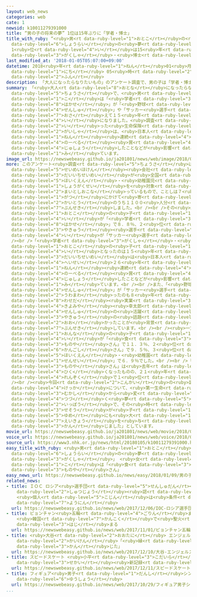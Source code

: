 ```yaml
---
layout: web_news
categories: web
cate: 1
newsid: k10011279391000
title: “男の子の将来の夢” 1位は15年ぶりに「学者・博士」
title_with_ruby: “<ruby>男<rt data-ruby-level="1">おとこ</rt></ruby>の<ruby>子<rt data-ruby-level="1">こ</rt></ruby>の<ruby>将来<rt
  data-ruby-level="6">しょうらい</rt></ruby>の<ruby>夢<rt data-ruby-level="5">ゆめ</rt></ruby>”
  1<ruby>位<rt data-ruby-level="4">い</rt></ruby>は15<ruby>年<rt data-ruby-level="1">ねん</rt></ruby>ぶりに「<ruby>学者<rt
  data-ruby-level="3">がくしゃ</rt></ruby>・<ruby>博士<rt data-ruby-level="8">はかせ</rt></ruby>」
last_modified_at: '2018-01-05T05:07:00+09:00'
datetime: 2018<ruby>年<rt data-ruby-level="1">ねん</rt></ruby>01<ruby>月<rt data-ruby-level="1">がつ</rt></ruby>05<ruby>日<rt
  data-ruby-level="1">にち</rt></ruby> 05<ruby>時<rt data-ruby-level="2">じ</rt></ruby>07<ruby>分<rt
  data-ruby-level="2">ふん</rt></ruby>
description: 「大人になったらなりたいもの」のアンケート調査で、男の子は「学者・博士」が「野球選手」や「サッカー選手」を抑えて１５年ぶりに１位になりました。調査を行った生命保険会社は、日本人が３年連続でノーベル賞を受賞したことなどが影響しているのではないかと見ています。
summary: 「<ruby>大人<rt data-ruby-level="8">おとな</rt></ruby>になったらなりたいもの」のアンケート<ruby>調査<rt
  data-ruby-level="5">ちょうさ</rt></ruby>で、<ruby>男<rt data-ruby-level="1">おとこ</rt></ruby>の<ruby>子<rt
  data-ruby-level="1">こ</rt></ruby>は「<ruby>学者<rt data-ruby-level="3">がくしゃ</rt></ruby>・<ruby>博士<rt
  data-ruby-level="8">はかせ</rt></ruby>」が「<ruby>野球<rt data-ruby-level="3">やきゅう</rt></ruby><ruby>選手<rt
  data-ruby-level="4">せんしゅ</rt></ruby>」や「サッカー<ruby>選手<rt data-ruby-level="4">せんしゅ</rt></ruby>」を<ruby>抑<rt
  data-ruby-level="7">おさ</rt></ruby>えて１５<ruby>年<rt data-ruby-level="1">ねん</rt></ruby>ぶりに１<ruby>位<rt
  data-ruby-level="4">い</rt></ruby>になりました。<ruby>調査<rt data-ruby-level="5">ちょうさ</rt></ruby>を<ruby>行<rt
  data-ruby-level="2">い</rt></ruby>った<ruby>生命保険<rt data-ruby-level="5">せいめいほけん</rt></ruby><ruby>会社<rt
  data-ruby-level="2">がいしゃ</rt></ruby>は、<ruby>日本人<rt data-ruby-level="1">にほんじん</rt></ruby>が３<ruby>年<rt
  data-ruby-level="1">ねん</rt></ruby><ruby>連続<rt data-ruby-level="4">れんぞく</rt></ruby>で<ruby>ノーベル<rt
  data-ruby-level="4">のーべる</rt></ruby><ruby>賞<rt data-ruby-level="4">しょう</rt></ruby>を<ruby>受賞<rt
  data-ruby-level="4">じゅしょう</rt></ruby>したことなどが<ruby>影響<rt data-ruby-level="7">えいきょう</rt></ruby>しているのではないかと<ruby>見<rt
  data-ruby-level="1">み</rt></ruby>ています。
image_url: https://newswebeasy.github.io/ja201801/news/web/image/2018/01/05/K10011279391_1801042217_1801050507_01_02.jpg
more: このアンケート<ruby>調査<rt data-ruby-level="5">ちょうさ</rt></ruby>は、<ruby>大手<rt data-ruby-level="1">おおて</rt></ruby><ruby>生命保険<rt
  data-ruby-level="5">せいめいほけん</rt></ruby><ruby>会社<rt data-ruby-level="2">がいしゃ</rt></ruby>の<ruby>第一生命<rt
  data-ruby-level="3">だいいちせいめい</rt></ruby>が<ruby>全国<rt data-ruby-level="3">ぜんこく</rt></ruby>の<ruby>保育園<rt
  data-ruby-level="5">ほいくえん</rt></ruby>・<ruby>幼稚園児<rt data-ruby-level="7">ようちえんじ</rt></ruby>と<ruby>小学生<rt
  data-ruby-level="1">しょうがくせい</rt></ruby>を<ruby>対象<rt data-ruby-level="4">たいしょう</rt></ruby>に<ruby>毎年行<rt
  data-ruby-level="2">まいとしおこな</rt></ruby>っているもので、ことしは７<ruby>月<rt data-ruby-level="1">がつ</rt></ruby>から９<ruby>月<rt
  data-ruby-level="1">がつ</rt></ruby>にかけて<ruby>寄<rt data-ruby-level="5">よ</rt></ruby>せられた<ruby>回答<rt
  data-ruby-level="2">かいとう</rt></ruby>のうち１１００<ruby>人分<rt data-ruby-level="2">にんぶん</rt></ruby>を<ruby>分析<rt
  data-ruby-level="7">ぶんせき</rt></ruby>しました。<br /><br />その<ruby>結果<rt data-ruby-level="4">けっか</rt></ruby>、<ruby>男<rt
  data-ruby-level="1">おとこ</rt></ruby>の<ruby>子<rt data-ruby-level="1">こ</rt></ruby>は１<ruby>位<rt
  data-ruby-level="4">い</rt></ruby>が「<ruby>学者<rt data-ruby-level="3">がくしゃ</rt></ruby>・<ruby>博士<rt
  data-ruby-level="8">はかせ</rt></ruby>」で８．８％、２<ruby>位<rt data-ruby-level="4">い</rt></ruby>が「<ruby>野球<rt
  data-ruby-level="3">やきゅう</rt></ruby><ruby>選手<rt data-ruby-level="4">せんしゅ</rt></ruby>」で７．２％、３<ruby>位<rt
  data-ruby-level="4">い</rt></ruby>が「サッカー<ruby>選手<rt data-ruby-level="4">せんしゅ</rt></ruby>」で６．７％となりました。<br
  /><br />「<ruby>学者<rt data-ruby-level="3">がくしゃ</rt></ruby>・<ruby>博士<rt data-ruby-level="8">はかせ</rt></ruby>」が<ruby>男<rt
  data-ruby-level="1">おとこ</rt></ruby>の<ruby>子<rt data-ruby-level="1">こ</rt></ruby>の１<ruby>位<rt
  data-ruby-level="4">い</rt></ruby>となったのは１５<ruby>年<rt data-ruby-level="1">ねん</rt></ruby>ぶりで、<ruby>第一生命<rt
  data-ruby-level="3">だいいちせいめい</rt></ruby>は<ruby>日本人<rt data-ruby-level="1">にほんじん</rt></ruby>が<ruby>平成<rt
  data-ruby-level="4">へいせい</rt></ruby>２６<ruby>年<rt data-ruby-level="1">ねん</rt></ruby>から３<ruby>年<rt
  data-ruby-level="1">ねん</rt></ruby><ruby>連続<rt data-ruby-level="4">れんぞく</rt></ruby>で<ruby>ノーベル<rt
  data-ruby-level="4">のーべる</rt></ruby><ruby>賞<rt data-ruby-level="4">しょう</rt></ruby>を<ruby>受賞<rt
  data-ruby-level="4">じゅしょう</rt></ruby>したことなどが<ruby>影響<rt data-ruby-level="7">えいきょう</rt></ruby>しているのではないかと<ruby>見<rt
  data-ruby-level="1">み</rt></ruby>ています。<br /><br />また、「<ruby>野球<rt data-ruby-level="3">やきゅう</rt></ruby><ruby>選手<rt
  data-ruby-level="4">せんしゅ</rt></ruby>」が「サッカー<ruby>選手<rt data-ruby-level="4">せんしゅ</rt></ruby>」を<ruby>上回<rt
  data-ruby-level="2">うわまわ</rt></ruby>ったのも８<ruby>年<rt data-ruby-level="1">ねん</rt></ruby>ぶりで、<ruby>早稲田<rt
  data-ruby-level="8">わせだ</rt></ruby><ruby>実業<rt data-ruby-level="3">じつぎょう</rt></ruby>の<ruby>清宮<rt
  data-ruby-level="4">きよみや</rt></ruby><ruby>幸太郎<rt data-ruby-level="7">こうたろう</rt></ruby><ruby>選手<rt
  data-ruby-level="4">せんしゅ</rt></ruby>の<ruby>活躍<rt data-ruby-level="7">かつやく</rt></ruby>など、<ruby>野球<rt
  data-ruby-level="3">やきゅう</rt></ruby>の<ruby>話題<rt data-ruby-level="3">わだい</rt></ruby>が<ruby>多<rt
  data-ruby-level="2">おお</rt></ruby>かったことが<ruby>背景<rt data-ruby-level="6">はいけい</rt></ruby>にあると<ruby>分析<rt
  data-ruby-level="7">ぶんせき</rt></ruby>しています。<br /><br /><ruby>一方<rt data-ruby-level="2">いっぽう</rt></ruby>、<ruby>女<rt
  data-ruby-level="1">おんな</rt></ruby>の<ruby>子<rt data-ruby-level="1">こ</rt></ruby>は１<ruby>位<rt
  data-ruby-level="4">い</rt></ruby>が「<ruby>食<rt data-ruby-level="3">た</rt></ruby>べ<ruby>物屋<rt
  data-ruby-level="3">ものや</rt></ruby>さん」で１１．３％、２<ruby>位<rt data-ruby-level="4">い</rt></ruby>が「<ruby>看護師<rt
  data-ruby-level="6">かんごし</rt></ruby>さん」で９．５％、３<ruby>位<rt data-ruby-level="4">い</rt></ruby>が「<ruby>保育園<rt
  data-ruby-level="5">ほいくえん</rt></ruby>・<ruby>幼稚園<rt data-ruby-level="7">ようちえん</rt></ruby>の<ruby>先生<rt
  data-ruby-level="1">せんせい</rt></ruby>」で６．９％でした。<br /><br />「<ruby>食<rt data-ruby-level="3">た</rt></ruby>べ<ruby>物屋<rt
  data-ruby-level="3">ものや</rt></ruby>さん」は<ruby>去年<rt data-ruby-level="3">きょねん</rt></ruby>より４ポイントほど<ruby>低<rt
  data-ruby-level="4">ひく</rt></ruby>くなったものの、２１<ruby>年<rt data-ruby-level="1">ねん</rt></ruby><ruby>連続<rt
  data-ruby-level="4">れんぞく</rt></ruby>で１<ruby>位<rt data-ruby-level="4">い</rt></ruby>となりました。<br
  /><br /><ruby>今回<rt data-ruby-level="2">こんかい</rt></ruby>の<ruby>調査<rt data-ruby-level="5">ちょうさ</rt></ruby><ruby>結果<rt
  data-ruby-level="4">けっか</rt></ruby>について、<ruby>第一生命<rt data-ruby-level="3">だいいちせいめい</rt></ruby>は「<ruby>昔<rt
  data-ruby-level="3">むかし</rt></ruby>から<ruby>変<rt data-ruby-level="4">か</rt></ruby>わらず<ruby>続<rt
  data-ruby-level="4">つづ</rt></ruby>く<ruby>夢<rt data-ruby-level="5">ゆめ</rt></ruby>がある<ruby>一方<rt
  data-ruby-level="2">いっぽう</rt></ruby>で、その<ruby>時<rt data-ruby-level="2">とき</rt></ruby>の<ruby>世相<rt
  data-ruby-level="3">せそう</rt></ruby>が<ruby>子<rt data-ruby-level="1">こ</rt></ruby>どもたちの<ruby>夢<rt
  data-ruby-level="5">ゆめ</rt></ruby>にも<ruby>大<rt data-ruby-level="1">おお</rt></ruby>きく<ruby>影響<rt
  data-ruby-level="7">えいきょう</rt></ruby>を<ruby>与<rt data-ruby-level="7">あた</rt></ruby>えるとも<ruby>感<rt
  data-ruby-level="3">かん</rt></ruby>じました」としています。
movie_url: https://newswebeasy.github.io/ja201801/news/web/movie/2018/01/05/k10011279391_201801050515_201801050517.mp4
voice_url: https://newswebeasy.github.io/ja201801/news/web/voice/2018/01/05/k10011279391_201801050515_201801050517.mp3
source_url: https://www3.nhk.or.jp/news/html/20180105/k10011279391000.html
easy_title_with_ruby: <ruby>男<rt data-ruby-level="1">おとこ</rt></ruby>の<ruby>子<rt data-ruby-level="1">こ</rt></ruby>の<ruby>将来<rt
  data-ruby-level="6">しょうらい</rt></ruby>の<ruby>夢<rt data-ruby-level="5">ゆめ</rt></ruby>は「<ruby>学者<rt
  data-ruby-level="3">がくしゃ</rt></ruby>」 <ruby>女<rt data-ruby-level="1">おんな</rt></ruby>の<ruby>子<rt
  data-ruby-level="1">こ</rt></ruby>は「<ruby>食<rt data-ruby-level="3">た</rt></ruby>べ<ruby>物屋<rt
  data-ruby-level="3">ものや</rt></ruby>さん」
easy_news_url: https://newswebeasy.github.io/news/easy/2018/01/09/男の子の将来の夢は学者-女の子は食べ物屋さん
related_news:
- title: ＩＯＣ ロシア<ruby>選手団<rt data-ruby-level="5">せんしゅだん</rt></ruby>の<ruby>五輪<rt data-ruby-level="4">ごりん</rt></ruby><ruby>出場<rt
    data-ruby-level="2">しゅつじょう</rt></ruby><ruby>認<rt data-ruby-level="6">みと</rt></ruby>めず
    <ruby>個人<rt data-ruby-level="5">こじん</rt></ruby>は<ruby>条件<rt data-ruby-level="5">じょうけん</rt></ruby>つきで<ruby>容認<rt
    data-ruby-level="7">ようにん</rt></ruby>
  url: https://newswebeasy.github.io/news/web/2017/12/06/IOC-ロシア選手団の五輪出場認めず-個人は条件つきで容認
- title: ピョンチャン<ruby>五輪<rt data-ruby-level="4">ごりん</rt></ruby>まで100<ruby>日<rt data-ruby-level="1">にち</rt></ruby>
    <ruby>韓国<rt data-ruby-level="7">かんこく</rt></ruby>で<ruby>聖火<rt data-ruby-level="6">せいか</rt></ruby>リレー<ruby>始<rt
    data-ruby-level="3">はじ</rt></ruby>まる
  url: https://newswebeasy.github.io/news/web/2017/11/01/ピョンチャン五輪まで100日-韓国で聖火リレー始まる
- title: <ruby>大谷<rt data-ruby-level="2">おおたに</rt></ruby> エンジェルス<ruby>入団<rt data-ruby-level="5">にゅうだん</rt></ruby><ruby>会見<rt
    data-ruby-level="2">かいけん</rt></ruby>「<ruby>縁<rt data-ruby-level="7">えん</rt></ruby>みたいなもの<ruby>感<rt
    data-ruby-level="3">かん</rt></ruby>じた」
  url: https://newswebeasy.github.io/news/web/2017/12/10/大谷-エンジェルス入団会見縁みたいなもの感じた
- title: スピードスケート <ruby>小平<rt data-ruby-level="3">こだいら</rt></ruby> 1000メートルで<ruby>世界<rt
    data-ruby-level="3">せかい</rt></ruby><ruby>新記録<rt data-ruby-level="4">しんきろく</rt></ruby>
  url: https://newswebeasy.github.io/news/web/2017/12/11/スピードスケート-小平-1000メートルで世界新記録
- title: フィギュア<ruby>男子<rt data-ruby-level="1">だんし</rt></ruby>シングル <ruby>宇野<rt data-ruby-level="6">うの</rt></ruby>が<ruby>優勝<rt
    data-ruby-level="6">ゆうしょう</rt></ruby>
  url: https://newswebeasy.github.io/news/web/2017/10/29/フィギュア男子シングル-宇野が優勝
...
```

